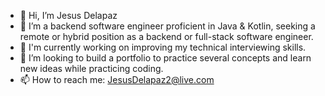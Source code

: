 - 👋 Hi, I’m Jesus Delapaz
- 👀 I’m a backend software engineer proficient in Java & Kotlin, seeking a remote or hybrid position as a backend or full-stack software engineer.
- 🌱 I'm currently working on improving my technical interviewing skills.
- 💞️ I’m looking to build a portfolio to practice several concepts and learn new ideas while practicing coding.
- 📫 How to reach me: JesusDelapaz2@live.com

<!---
JesusDelapaz2/JesusDelapaz2 is a ✨ special ✨ repository because its `README.md` (this file) appears on your GitHub profile.
You can click the Preview link to take a look at your changes.
--->
